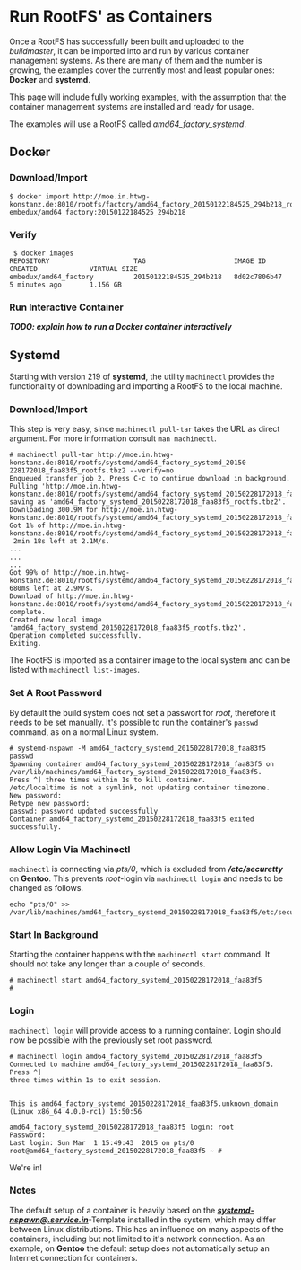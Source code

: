 # Run RootFS' as Containers
Once a RootFS has successfully been built and uploaded to the *buildmaster*, it
can be imported into and run by various container management systems. As there are many of
them and the number is growing, the examples cover the currently
most and least popular ones: **Docker** and **systemd**.

This page will include fully working examples, with the assumption that the
container management systems are installed and ready for usage.

The examples will use a RootFS called *amd64_factory_systemd*.

## Docker

### Download/Import
```
$ docker import http://moe.in.htwg-konstanz.de:8010/rootfs/factory/amd64_factory_20150122184525_294b218_rootfs.tbz2 embedux/amd64_factory:20150122184525_294b218
```

### Verify
```
 $ docker images
REPOSITORY                     TAG                      IMAGE ID            CREATED             VIRTUAL SIZE
embedux/amd64_factory          20150122184525_294b218   8d02c7806b47        5 minutes ago       1.156 GB
```

### Run Interactive Container
***TODO: explain how to run a Docker container interactively***


## Systemd
Starting with version 219 of **systemd**, the utility `machinectl` provides the
functionality of downloading and importing a RootFS to the local machine.

### Download/Import
This step is very easy, since `machinectl pull-tar` takes the URL as direct argument. For more information consult `man machinectl`.

```
# machinectl pull-tar http://moe.in.htwg-konstanz.de:8010/rootfs/systemd/amd64_factory_systemd_20150 228172018_faa83f5_rootfs.tbz2 --verify=no
Enqueued transfer job 2. Press C-c to continue download in background.
Pulling 'http://moe.in.htwg-konstanz.de:8010/rootfs/systemd/amd64_factory_systemd_20150228172018_faa83f5_rootfs.tbz2', saving as 'amd64_factory_systemd_20150228172018_faa83f5_rootfs.tbz2'.
Downloading 300.9M for http://moe.in.htwg-konstanz.de:8010/rootfs/systemd/amd64_factory_systemd_20150228172018_faa83f5_rootfs.tbz2.
Got 1% of http://moe.in.htwg-konstanz.de:8010/rootfs/systemd/amd64_factory_systemd_20150228172018_faa83f5_rootfs.tbz2.
 2min 18s left at 2.1M/s.
...
...
...
Got 99% of http://moe.in.htwg-konstanz.de:8010/rootfs/systemd/amd64_factory_systemd_20150228172018_faa83f5_rootfs.tbz2. 680ms left at 2.9M/s.
Download of http://moe.in.htwg-konstanz.de:8010/rootfs/systemd/amd64_factory_systemd_20150228172018_faa83f5_rootfs.tbz2 complete.
Created new local image 'amd64_factory_systemd_20150228172018_faa83f5_rootfs.tbz2'.
Operation completed successfully.
Exiting.
```
The RootFS is imported as a container image to the local system and can be listed with
`machinectl list-images`.


### Set A Root Password
By default the build system does not set a passwort for *root*, therefore it
needs to be set manually. It's possible to run the container's `passwd` command,
as on a normal Linux system.

```
# systemd-nspawn -M amd64_factory_systemd_20150228172018_faa83f5 passwd
Spawning container amd64_factory_systemd_20150228172018_faa83f5 on /var/lib/machines/amd64_factory_systemd_20150228172018_faa83f5.
Press ^] three times within 1s to kill container.
/etc/localtime is not a symlink, not updating container timezone.
New password: 
Retype new password: 
passwd: password updated successfully
Container amd64_factory_systemd_20150228172018_faa83f5 exited successfully.

```

### Allow Login Via Machinectl
`machinectl` is connecting via *pts/0*, which is excluded from
***/etc/securetty*** on **Gentoo**. This prevents *root*-login via `machinectl login`
and needs to be changed as follows.

```
echo "pts/0" >> /var/lib/machines/amd64_factory_systemd_20150228172018_faa83f5/etc/securetty
```

### Start In Background

Starting the container happens with the `machinectl start` command. It should not
take any longer than a couple of seconds.

```
# machinectl start amd64_factory_systemd_20150228172018_faa83f5
#
```

### Login
`machinectl login` will provide access to a running container. Login should now
be possible with the previously set root password.

```
# machinectl login amd64_factory_systemd_20150228172018_faa83f5                                 
Connected to machine amd64_factory_systemd_20150228172018_faa83f5. Press ^]
three times within 1s to exit session.


This is amd64_factory_systemd_20150228172018_faa83f5.unknown_domain (Linux x86_64 4.0.0-rc1) 15:50:56

amd64_factory_systemd_20150228172018_faa83f5 login: root
Password:
Last login: Sun Mar  1 15:49:43  2015 on pts/0
root@amd64_factory_systemd_20150228172018_faa83f5 ~ # 
```
We're in!

### Notes
The default setup of a container is heavily based on the
***[systemd-nspawn@.service.in](https://github.com/systemd/systemd/blob/master/units/systemd-nspawn@.service)***-Template
installed in the system, which may differ between Linux distributions. This has
an influence on many aspects of the containers, including but not limited to
it's network connection. As an example, on **Gentoo** the default setup does not
automatically setup an Internet connection for containers.


